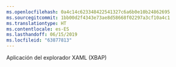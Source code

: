 ```yaml
---
ms.openlocfilehash: 0a4c14c623348422541327c6a6b0e10b24862695
ms.sourcegitcommit: 1bb00d2f4343e73ae8d58668f02297a3cf10a4c1
ms.translationtype: HT
ms.contentlocale: es-ES
ms.lasthandoff: 06/15/2019
ms.locfileid: "63877813"
---
```

Aplicación del explorador XAML (XBAP)